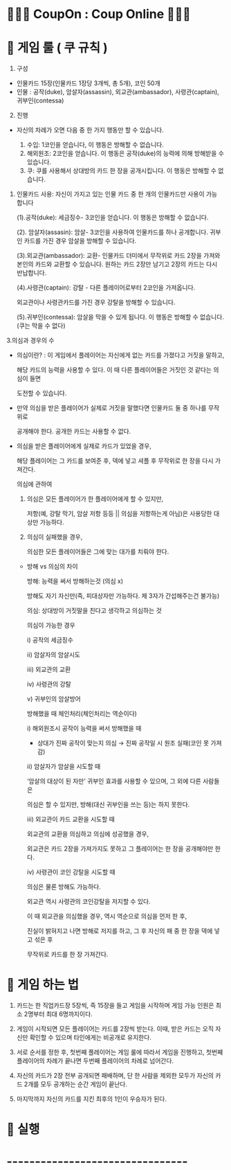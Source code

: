 # 📍📍📍 CoupOn : Coup Online 📍📍📍
# 📌 게임 룰 ( 쿠 규칙 )
1. 구성

- 인물카드 15장(인물카드 1장당 3개씩, 총 5개), 코인 50개
- 인물 : 공작(duke), 암살자(assassin), 외교관(ambassador), 사령관(captain), 귀부인(contessa)

2. 진행

- 자신의 차례가 오면 다음 중 한 가지 행동만 할 수 있습니다.
    
    
    1. 수입: 1코인을 얻습니다, 이 행동은 방해할 수 없습니다.
    2. 해외원조: 2코인을 얻습니다. 이 행동은 공작(duke)의 능력에 의해 방해받을 수 있습니다.
    3. 쿠: 쿠를 사용해서 상대방의 카드 한 장을 공개시킵니다. 이 행동은 방해할 수 없습니다.

1. 인물카드 사용: 자신이 가지고 있는 인물 카드 중 한 개의 인물카드만 사용이 가능 합니다

    (1).공작(duke): 세금징수-  3코인을 얻습니다. 이 행동은 방해할 수 없습니다.
    
    (2). 암살자(assasin): 암살- 3코인을 사용하여 인물카드를 하나 공개합니다. 귀부인 카드를 가진 경우 암살을 방해할 수 있습니다.
    
    (3).외교관(ambassador): 교환- 인물카드 더미에서 무작위로 카드 2장을 가져와 본인의 카드와 교환할 수 있습니다. 원하는 카드 2장만 남기고 2장의 카드는 다시 반납합니다.
    
    (4).사령관(captain): 강탈 - 다른 플레이어로부터 2코인을 가져옵니다.
    
    외교관이나 사령관카드를 가진 경우 강탈을 방해할 수 있습니다.
    
    (5).귀부인(contessa): 암살을 막을 수 있게 됩니다. 이 행동은 방해할 수 없습니다.(쿠는 막을 수 없다)
    

3.의심과 경우의 수

- 의심이란? : 이 게임에서 플레이어는 자신에게 없는 카드를 가졌다고 거짓을 말하고,
    
    해당 카드의 능력을 사용할 수 있다. 이 때 다른 플레이어들은 거짓인 것 같다는 의심이 들면
    
    도전할 수 있습니다.
    
- 만약 의심을 받은 플레이어가 실제로 거짓을 말했다면 인물카드 둘 중 하나를 무작위로
    
    공개해야 한다. 공개한 카드는 사용할 수 없다.
    
- 의심을 받은 플레이어에게 실제로 카드가 있었을 경우,
    
    해당 플레이어는 그 카드를 보여준 후, 덱에 넣고 셔플 후 무작위로 한 장을 다시 가져간다.
    
    의심에 관하여
    
    1. 의심은 모든 플레이어가 한 플레이어에게 할 수 있지만,
        
        저항(예, 강탈 막기, 암살 저항 등등 || 의심을 저항하는게 아님)은 사용당한 대상만 가능하다.
        
    2. 의심이 실패했을 경우,
        
        의심한 모든 플레이어들은 그에 맞는 대가를 치뤄야 한다.
        
    - 방해 vs 의심의 차이
        
        방해: 능력을 써서 방해하는것 (의심 x)
        
        방해도 자기 자신만(즉, 피대상자만 가능하다. 제 3자가 간섭해주는건 불가능)
        
        
        의심: 상대방이 거짓말을 친다고 생각하고 의심하는 것
        
        의심이 가능한 경우
        
        i) 공작의 세금징수
        
        ii) 암살자의 암살시도
        
        iii) 외교관의 교환
        
        iv) 사령관의 강탈
        
        v) 귀부인의 암살방어
        
        방해했을 때 체인처리(체인처리는 역순이다)
        
        i) 해외원조시 공작이 능력을 써서 방해했을 때
        
        - 상대가 진짜 공작이 맞는지 의심 → 진짜 공작일 시 원조 실패(코인 못 가져감)
        
        ii) 암살자가 암살을 시도할 때
        
        ‘암살의 대상이 된 자만’ 귀부인 효과를 사용할 수 있으며, 그 외에 다른 사람들은
        
        의심은 할 수 있지만, 방해(대신 귀부인을 쓰는 등)는 하지 못한다.
        
        iii) 외교관이 카드 교환을 시도할 때
        
        외교관의 교환을 의심하고 의심에 성공했을 경우,
        
        외교관은 카드 2장을 가져가지도 못하고 그 플레이어는 한 장을 공개해야만 한다.
        
        iv) 사령관이 코인 강탈을 시도할 때 
        
        의심은 물론 방해도 가능하다.
        
        외교관 역시 사령관의 코인강탈을 저지할 수 있다.
        
        이 때 외교관을 의심했을 경우, 역시 역순으로 의심을 먼저 한 후,
        
        진실이 밝혀지고 나면 방해로 저지를 하고, 그 후 자신의 패 중 한 장을 덱에 넣고 섞은 후
        
        무작위로 카드를 한 장 가져간다.

# 📌 게임 하는 법
 1. 카드는 한 직업카드장 5장씩, 즉 15장을 들고 게임을 시작하며 게임 가능 인원은 최소 2명부터 최대 6명까지이다.
 
 2. 게임이 시작되면 모든 플레이어는 카드를 2장씩 받는다. 이때, 받은 카드는 오직 자신만 확인할 수 있으며 타인에게는 비공개로 유지한다.
 
 3. 서로 순서를 정한 후, 첫번째 플레이어는 게임 룰에 따라서 게임을 진행하고, 첫번째 플레이어의 차례가 끝나면 두번째 플레이어의 차례로 넘어간다.
 
 4. 자신의 카드가 2장 전부 공개되면 패배하며, 단 한 사람을 제외한 모두가 자신의 카드 2개를 모두 공개하는 순간 게임이 끝난다.
 
 5. 마지막까지 자신의 카드를 지킨 최후의 1인이 우승자가 된다.

# 📌 실행

# --------------------------------

